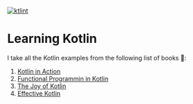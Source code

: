 <a href="https://pinterest.github.io/ktlint/"><img src="https://img.shields.io/badge/code%20style-%E2%9D%A4-FF4081.svg" alt="ktlint"></a>
# Learning Kotlin

I take all the Kotlin examples from the following list of books 🚀:

1. [Kotlin in Action](https://www.manning.com/books/kotlin-in-action)
2. [Functional Programmin in Kotlin](https://www.manning.com/books/functional-programming-in-kotlin)
3. [The Joy of Kotlin](https://www.manning.com/books/the-joy-of-kotlin)
4. [Effective Kotlin](https://kt.academy/book/effectivekotlin)
